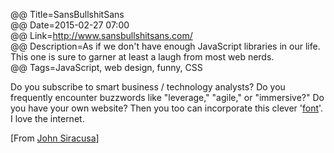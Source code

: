 @@ Title=SansBullshitSans    
@@ Date=2015-02-27 07:00  
@@ Link=http://www.sansbullshitsans.com/  
@@ Description=As if we don't have enough JavaScript libraries in our life. This one is sure to garner at least a laugh from most web nerds.    
@@ Tags=JavaScript, web design, funny, CSS      

Do you subscribe to smart business / technology analysts? Do you frequently encounter buzzwords like "leverage," "agile," or "immersive?" Do you have your own website? Then you too can incorporate this clever '[font][pixelambacht]'. I love the internet.

[From [John Siracusa][twitter]]

[pixelambacht]: http://pixelambacht.nl/2015/sans-bullshit-sans/
[twitter]: https://twitter.com/siracusa/status/571302273575473153